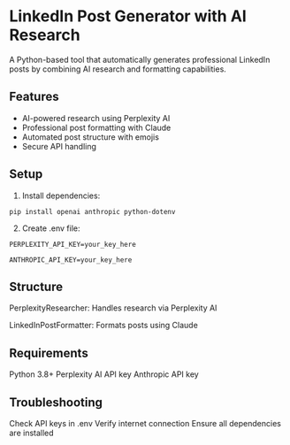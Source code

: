 # LinkedIn Post Generator with AI Research

A Python-based tool that automatically generates professional LinkedIn posts by combining AI research and formatting capabilities.

## Features
- AI-powered research using Perplexity AI
- Professional post formatting with Claude
- Automated post structure with emojis
- Secure API handling

## Setup

1. Install dependencies:

`pip install openai anthropic python-dotenv`

2. Create .env file:

`PERPLEXITY_API_KEY=your_key_here`

`ANTHROPIC_API_KEY=your_key_here`

## Structure

PerplexityResearcher: Handles research via Perplexity AI

LinkedInPostFormatter: Formats posts using Claude

## Requirements

Python 3.8+
Perplexity AI API key
Anthropic API key

## Troubleshooting

Check API keys in .env
Verify internet connection
Ensure all dependencies are installed
